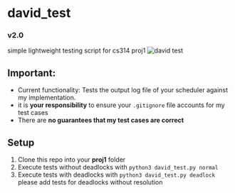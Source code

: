 # david_test
### v2.0
simple lightweight testing script for cs314 proj1
![david test](https://github.com/Voltzz9/david_test/assets/91885586/2e8fe12e-da8e-43aa-9c74-ab15f626440a)


## Important:
- Current functionality: Tests the output log file of your scheduler against my implementation.
- it is **your responsibility** to ensure your `.gitignore` file accounts for my test cases
- There are **no guarantees that my test cases are correct**

## Setup
1. Clone this repo into your **proj1** folder
2. Execute tests without deadlocks with `python3 david_test.py normal`
3. Execute tests with deadlocks with `python3 david_test.py deadlock`
please add tests for deadlocks without resolution
